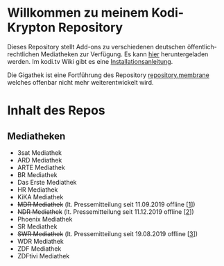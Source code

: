 # Willkommen zu meinem Kodi-Krypton Repository

Dieses Repository stellt Add-ons zu verschiedenen deutschen öffentlich-rechtlichen Mediatheken zur Verfügung.
Es kann [hier](https://raw.githubusercontent.com/68000a/Gigathek/master/Gigathek.zip) heruntergeladen werden.
Im kodi.tv Wiki gibt es eine [Installationsanleitung](https://kodi.wiki/view/HOW-TO:Install_add-ons_from_zip_files).

Die Gigathek ist eine Fortführung des Repository [repository.membrane](https://github.com/prof-membrane/repository.membrane)
welches offenbar nicht mehr weiterentwickelt wird.

# Inhalt des Repos

## Mediatheken
- 3sat Mediathek
- ARD Mediathek
- ARTE Mediathek
- BR Mediathek
- Das Erste Mediathek
- HR Mediathek
- KiKA Mediathek
- ~~MDR Mediathek~~ (lt. Pressemitteilung seit 11.09.2019 offline [[1](https://www.mdr.de/presse/unternehmen/mdr-mediathek-in-die-ard-mediathek-umgezogen-100.html)])
- ~~NDR Mediathek~~ (lt. Pressemitteilung seit 11.12.2019 offline [[2](https://www.presseportal.de/pm/6561/4464810)])
- Phoenix Mediathek
- SR Mediathek
- ~~SWR Mediathek~~ (lt. Pressemitteilung seit 19.08.2019 offline [[3](https://www.swr.de/home/Umzug-der-SWR-Mediathek-in-die-ARD-Mediathek,artikel-mediathek-umzug-100.html)])
- WDR Mediathek
- ZDF Mediathek
- ZDFtivi Mediathek
